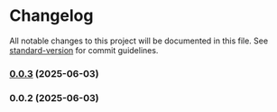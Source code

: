 # Changelog

All notable changes to this project will be documented in this file. See [standard-version](https://github.com/conventional-changelog/standard-version) for commit guidelines.

### [0.0.3](https://github.com/Swayamgour/DemoReactNative/compare/v0.0.2...v0.0.3) (2025-06-03)

### 0.0.2 (2025-06-03)
